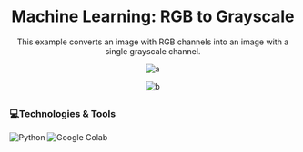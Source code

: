 <h1 align="center">Machine Learning: RGB to Grayscale</h1>

<div align="center">
<p>This example converts an image with RGB channels into an image with a single grayscale channel.</p>

![a](https://github.com/user-attachments/assets/e75fc2bf-5df2-463f-a80f-e872ebbd92b1)

![b](https://github.com/user-attachments/assets/b8e53e1b-7e0b-4967-ad78-ef12084df3eb)

</div>

##
<h3>💻Technologies & Tools</h2>

![Python](https://img.shields.io/badge/python-3670A0?style=for-the-badge&logo=python&logoColor=ffdd54)
![Google Colab](https://img.shields.io/badge/Google%20Colab-%23F9A825.svg?style=for-the-badge&logo=googlecolab&logoColor=white) 
